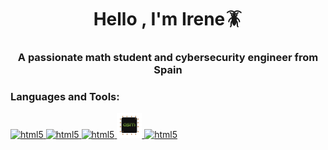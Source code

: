 <h1 align="center">Hello , I'm Irene🪳</h1>
<h3 align="center">A passionate math student and cybersecurity engineer from Spain</h3>



<h3 align="left">Languages and Tools:</h3>
<p align="left">
  <a href="https://www.open-std.org/jtc1/sc22/wg14/" target="_blank"> <img src="https://upload.wikimedia.org/wikipedia/commons/thumb/1/18/C_Programming_Language.svg/1853px-C_Programming_Language.svg.png" alt="html5" width="60" height="40"/> </a>
  <a href="https://www.rust-lang.org/" target="_blank"> <img src="https://upload.wikimedia.org/wikipedia/commons/thumb/2/20/Rustacean-orig-noshadow.svg/220px-Rustacean-orig-noshadow.svg.png" alt="html5" width="60" height="40"/> </a>
  <a href="https://isocpp.org/" target="_blank"> <img src="https://e7.pngegg.com/pngimages/46/626/png-clipart-c-logo-the-c-programming-language-computer-icons-computer-programming-source-code-programming-miscellaneous-template.png" alt="html5" width="40" height="40"/> </a>
  <a href="https://sectigostore.com/blog/what-is-assembly-language/" target="_blank"> <img src="https://raw.githubusercontent.com/github/explore/e495457f5ff28c343f9e422f8e3cf80fd3e80890/topics/assembly/assembly.png" alt="html5" width="40" height="40"/> </a>
  <a href="https://www.w3schools.com/js/default.asp" target="_blank"> <img src="https://upload.wikimedia.org/wikipedia/commons/6/6a/JavaScript-logo.png" alt="html5" width="40" height="40"/> </a>
  
